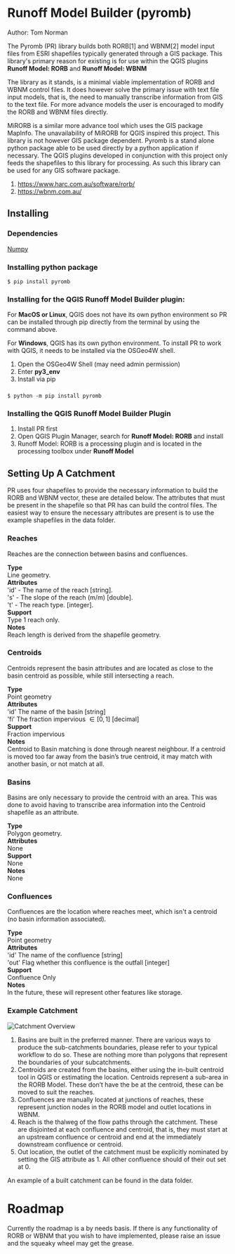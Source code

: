 # Runoff Model Builder (pyromb)
Author: Tom Norman

The Pyromb (PR) library builds both RORB[1] and WBNM[2] model input files from ESRI shapefiles typically generated through a GIS package. This library's primary reason for existing is for use within the QGIS plugins **Runoff Model: RORB** and **Runoff Model: WBNM**

The library as it stands, is a minimal viable implementation of RORB and WBNM control files. It does however solve the primary issue with text file input models, that is, the need to manually transcribe information from GIS to the text file. For more advance models the user is encouraged to modify the RORB and WBNM files directly. 

MiRORB is a similar more advance tool which uses the GIS package MapInfo. The unavailability of MiRORB for QGIS inspired this project. This library is not however GIS package dependent. Pyromb is a stand alone python package able to be used directly by a python application if necessary. The QGIS plugins developed in conjunction with this project only feeds the shapefiles to this library for processing. As such this library can be used for any GIS software package. 

1. https://www.harc.com.au/software/rorb/
2. https://wbnm.com.au/

## Installing

### Dependencies
[Numpy](https://numpy.org/)

### Installing python package 

    $ pip install pyromb

### Installing for the QGIS Runoff Model Builder plugin:
For **MacOS or Linux**, QGIS does not have its own python environment so PR can be installed through pip directly from the terminal by using the command above.  

For **Windows**, QGIS has its own python environment. To install PR to work with QGIS, it needs to be installed via the OSGeo4W shell. 
1. Open the OSGeo4W Shell (may need admin permission)
2. Enter **py3_env**
3. Install via pip
###
    $ python -m pip install pyromb

### Installing the QGIS Runoff Model Builder Plugin
1. Install PR first
2. Open QGIS Plugin Manager, search for **Runoff Model: RORB** and install
3. Runoff Model: RORB is a processing plugin and is located in the processing toolbox under **Runoff Model**

## Setting Up A Catchment
PR uses four shapefiles to provide the necessary information to build the RORB and WBNM vector, these are detailed below. The attributes that must be present in the shapefile so that PR has can build the control files. The easiest way to ensure the necessary attributes are present is to use the example shapefiles in the data folder. 
### Reaches
Reaches are the connection between basins and confluences.  

**Type**  
Line geometry.  
**Attributes**  
'id' - The name of the reach [string].  
's' - The slope of the reach (m/m) [double].  
't' - The reach type. [integer].  
**Support**  
Type 1 reach only.  
**Notes**  
Reach length is derived from the shapefile geometry. 

### Centroids
Centroids represent the basin attributes and are located as close to the basin centroid as possible, while still intersecting a reach.  

**Type**  
Point geometry  
**Attributes**  
'id' The name of the basin [string]  
'fi' The fraction impervious $\in[0,1]$ [decimal]  
**Support**  
Fraction impervious  
**Notes**  
Centroid to Basin matching is done through nearest neighbour. If a centroid is moved too far away from the basin’s true centroid, it may match with another basin, or not match at all. 
### Basins
Basins are only necessary to provide the centroid with an area. This was done to avoid having to transcribe area information into the Centroid shapefile as an attribute.  

**Type**  
Polygon geometry.  
**Attributes**  
None  
**Support**  
None  
**Notes**  
None
### Confluences
Confluences are the location where reaches meet, which isn't a centroid (no basin information associated).  

**Type**  
Point geometry  
**Attributes**  
'id' The name of the confluence [string]  
'out' Flag whether this confluence is the outfall [integer]  
**Support**  
Confluence Only  
**Notes**  
In the future, these will represent other features like storage. 
### Example Catchment
![Catchment Overview](https://github.com/norman-tom/gisrom/blob/main/documentation/catchment_overview.png)

1. Basins are built in the preferred manner. There are various ways to produce the sub-catchments boundaries, please refer to your typical workflow to do so. These are nothing more than polygons that represent the boundaries of your subcatchments. 
2. Centroids are created from the basins, either using the in-built centroid tool in QGIS or estimating the location. Centroids represent a sub-area in the RORB Model. These don’t have the be at the centroid, these can be moved to suit the reaches. 
3. Confluences are manually located at junctions of reaches, these represent junction nodes in the RORB model and outlet locations in WBNM. 
4. Reach is the thalweg of the flow paths through the catchment. These are disjointed at each confluence and centroid, that is, they must start at an upstream confluence or centroid and end at the immediately downstream confluence or centroid.
5. Out location, the outlet of the catchment must be explicitly nominated by setting the GIS attribute as 1. All other confluence should of their out set at 0. 

An example of a built catchment can be found in the data folder. 

# Roadmap
Currently the roadmap is a by needs basis. If there is any functionality of RORB or WBNM that you wish to have implemented, please raise an issue and the squeaky wheel may get the grease.